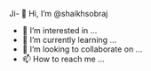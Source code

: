 Ji- 👋 Hi, I’m @shaikhsobraj
- 👀 I’m interested in ...
- 🌱 I’m currently learning ...
- 💞️ I’m looking to collaborate on ...
- 📫 How to reach me ...

<!---
shaikhsobraj/shaikhsobraj is a ✨ special ✨ repository because its `README.md` (this file) appears on your GitHub profile.
You can click the Preview link to take a look at your changes.
--->
